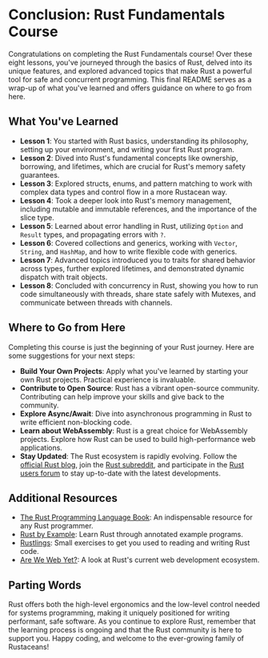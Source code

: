 # Conclusion: Rust Fundamentals Course

Congratulations on completing the Rust Fundamentals course! Over these eight lessons, you've journeyed through the basics of Rust, delved into its unique features, and explored advanced topics that make Rust a powerful tool for safe and concurrent programming. This final README serves as a wrap-up of what you've learned and offers guidance on where to go from here.

## What You've Learned

- **Lesson 1**: You started with Rust basics, understanding its philosophy, setting up your environment, and writing your first Rust program.
- **Lesson 2**: Dived into Rust's fundamental concepts like ownership, borrowing, and lifetimes, which are crucial for Rust's memory safety guarantees.
- **Lesson 3**: Explored structs, enums, and pattern matching to work with complex data types and control flow in a more Rustacean way.
- **Lesson 4**: Took a deeper look into Rust's memory management, including mutable and immutable references, and the importance of the slice type.
- **Lesson 5**: Learned about error handling in Rust, utilizing `Option` and `Result` types, and propagating errors with `?`.
- **Lesson 6**: Covered collections and generics, working with `Vector`, `String`, and `HashMap`, and how to write flexible code with generics.
- **Lesson 7**: Advanced topics introduced you to traits for shared behavior across types, further explored lifetimes, and demonstrated dynamic dispatch with trait objects.
- **Lesson 8**: Concluded with concurrency in Rust, showing you how to run code simultaneously with threads, share state safely with Mutexes, and communicate between threads with channels.

## Where to Go from Here

Completing this course is just the beginning of your Rust journey. Here are some suggestions for your next steps:

- **Build Your Own Projects**: Apply what you've learned by starting your own Rust projects. Practical experience is invaluable.
- **Contribute to Open Source**: Rust has a vibrant open-source community. Contributing can help improve your skills and give back to the community.
- **Explore Async/Await**: Dive into asynchronous programming in Rust to write efficient non-blocking code.
- **Learn about WebAssembly**: Rust is a great choice for WebAssembly projects. Explore how Rust can be used to build high-performance web applications.
- **Stay Updated**: The Rust ecosystem is rapidly evolving. Follow the [official Rust blog](https://blog.rust-lang.org/), join the [Rust subreddit](https://www.reddit.com/r/rust/), and participate in the [Rust users forum](https://users.rust-lang.org/) to stay up-to-date with the latest developments.

## Additional Resources

- [The Rust Programming Language Book](https://doc.rust-lang.org/book/): An indispensable resource for any Rust programmer.
- [Rust by Example](https://doc.rust-lang.org/rust-by-example/): Learn Rust through annotated example programs.
- [Rustlings](https://github.com/rust-lang/rustlings): Small exercises to get you used to reading and writing Rust code.
- [Are We Web Yet?](https://www.arewewebyet.org/): A look at Rust's current web development ecosystem.

## Parting Words

Rust offers both the high-level ergonomics and the low-level control needed for systems programming, making it uniquely positioned for writing performant, safe software. As you continue to explore Rust, remember that the learning process is ongoing and that the Rust community is here to support you. Happy coding, and welcome to the ever-growing family of Rustaceans!
